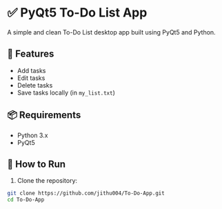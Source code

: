 # ✅ PyQt5 To-Do List App

A simple and clean To-Do List desktop app built using PyQt5 and Python.

## 🧠 Features
- Add tasks
- Edit tasks
- Delete tasks
- Save tasks locally (in `my_list.txt`)

## 📦 Requirements
- Python 3.x
- PyQt5



## 🚀 How to Run

1. Clone the repository:
```bash
git clone https://github.com/jithu004/To-Do-App.git
cd To-Do-App
